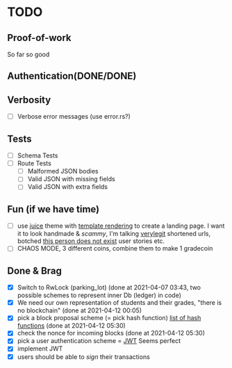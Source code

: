 # TODO

## Proof-of-work
So far so good

## Authentication(DONE/DONE)

## Verbosity
- [ ] Verbose error messages (use error.rs?)

## Tests
- [ ] Schema Tests
- [ ] Route Tests
    - [ ] Malformed JSON bodies
    - [ ] Valid JSON with missing fields
    - [ ] Valid JSON with extra fields

## Fun (if we have time)
- [ ] use [juice](https://www.getzola.org/themes/juice/) theme with [template rendering](https://blog.logrocket.com/template-rendering-in-rust/) to create a landing page. I want it to look handmade & _scammy_, I'm talking [verylegit](https://verylegit.link) shortened urls, botched [this person does not exist](https://www.thispersondoesnotexist.com/) user stories etc.
- [ ] CHAOS MODE, 3 different coins, combine them to make 1 gradecoin

## Done & Brag
- [x] Switch to RwLock (parking_lot) (done at 2021-04-07 03:43, two possible schemes to represent inner Db (ledger) in code)
- [x] We need our own representation of students and their grades, "there is no blockchain" (done at 2021-04-12 00:05)
- [x] pick a block proposal scheme (= pick hash function) [list of hash functions](https://en.bitcoinwiki.org/wiki/List_of_hash_functions) (done at 2021-04-12 05:30)
- [x] check the nonce for incoming blocks (done at 2021-04-12 05:30)
- [X] pick a user authentication scheme = [JWT](https://tools.ietf.org/html/rfc7519) Seems perfect
- [X] implement JWT
- [X] users should be able to _sign_ their transactions
